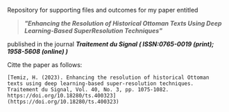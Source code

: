 Repository for supporting files and outcomes for my paper entitled

>___"Enhancing the Resolution of Historical Ottoman Texts Using Deep Learning-Based SuperResolution Techniques"___ 

published in the journal
 ___Traitement du Signal ( ISSN:0765-0019 (print); 1958-5608 (online) )___

Citte the paper as follows:

    [Temiz, H. (2023). Enhancing the resolution of historical Ottoman texts using deep learning-based super-resolution techniques. Traitement du Signal, Vol. 40, No. 3, pp. 1075-1082. https://doi.org/10.18280/ts.400323](https://doi.org/10.18280/ts.400323)

